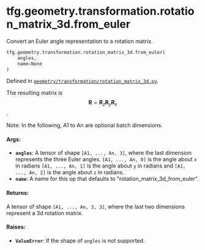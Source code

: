 <div itemscope itemtype="http://developers.google.com/ReferenceObject">
<meta itemprop="name" content="tfg.geometry.transformation.rotation_matrix_3d.from_euler" />
<meta itemprop="path" content="Stable" />
</div>

# tfg.geometry.transformation.rotation_matrix_3d.from_euler

Convert an Euler angle representation to a rotation matrix.

``` python
tfg.geometry.transformation.rotation_matrix_3d.from_euler(
    angles,
    name=None
)
```



Defined in [`geometry/transformation/rotation_matrix_3d.py`](https://github.com/tensorflow/graphics/blob/master/tensorflow_graphics/geometry/transformation/rotation_matrix_3d.py).

<!-- Placeholder for "Used in" -->

The resulting matrix is $$\mathbf{R} = \mathbf{R}_z\mathbf{R}_y\mathbf{R}_x$$.

Note:
  In the following, A1 to An are optional batch dimensions.

#### Args:

* <b>`angles`</b>: A tensor of shape `[A1, ..., An, 3]`, where the last dimension
    represents the three Euler angles. `[A1, ..., An, 0]` is the angle about
    `x` in radians `[A1, ..., An, 1]` is the angle about `y` in radians and
    `[A1, ..., An, 2]` is the angle about `z` in radians.
* <b>`name`</b>: A name for this op that defaults to "rotation_matrix_3d_from_euler".


#### Returns:

A tensor of shape `[A1, ..., An, 3, 3]`, where the last two dimensions
represent a 3d rotation matrix.


#### Raises:

* <b>`ValueError`</b>: If the shape of `angles` is not supported.